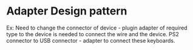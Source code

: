 # Adapter Design pattern
Ex: Need to change the connector of device - plugin adapter of required type to the device is needed to connect the wire and the device.
PS2 connector to USB connector - adapter to connect these keyboards.
